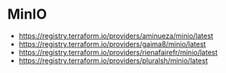 # MinIO
- https://registry.terraform.io/providers/aminueza/minio/latest
- https://registry.terraform.io/providers/gaima8/minio/latest
- https://registry.terraform.io/providers/rienafairefr/minio/latest
- https://registry.terraform.io/providers/pluralsh/minio/latest
